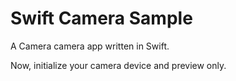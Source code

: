 Swift Camera Sample
===================

A Camera camera app written in Swift.

Now, initialize your camera device and preview only.
